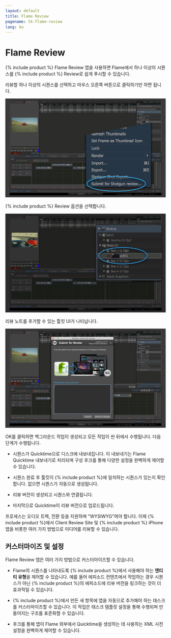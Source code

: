 ```yaml
---
layout: default
title: Flame Review
pagename: tk-flame-review
lang: ko
---
```


# Flame Review

{% include product %} Flame Review 앱을 사용하면 Flame에서 하나 이상의 시퀀스를 {% include product %} Review로 쉽게 푸시할 수 있습니다.

리뷰할 하나 이상의 시퀀스를 선택하고 마우스 오른쪽 버튼으로 클릭하기만 하면 됩니다.

![메뉴](../images/apps/flame-review-menu.png)

{% include product %} Review 옵션을 선택합니다.

![선택](../images/apps/flame-review-select.png)

리뷰 노트를 추가할 수 있는 툴킷 UI가 나타납니다.

![UI](../images/apps/flame-review-ui.png)

OK를 클릭하면 백그라운드 작업이 생성되고 모든 작업이 씬 뒤에서 수행됩니다.
다음 단계가 수행됩니다.

- 시퀀스가 Quicktime으로 디스크에 내보내집니다. 이 내보내기는 Flame Quicktime 내보내기로 처리되며 구성 후크를 통해 다양한 설정을 완벽하게 제어할 수 있습니다.

- 시퀀스 완료 후 툴킷이 {% include product %}에 일치하는 시퀀스가 있는지 확인합니다. 없으면 시퀀스가 자동으로 생성됩니다.

- 리뷰 버전이 생성되고 시퀀스와 연결됩니다.

- 마지막으로 Quicktime이 리뷰 버전으로 업로드됩니다.

프로세스는 오디오 트랙, 전환 등을 지원하며 "WYSIWYG"여야 합니다. 이제 {% include product %}에서 Client Review Site 및 {% include product %} iPhone 앱을 비롯한 여러 가지 방법으로 미디어를 리뷰할 수 있습니다.

## 커스터마이즈 및 설정

Flame Review 앱은 여러 가지 방법으로 커스터마이즈할 수 있습니다.

- Flame의 시퀀스를 나타내도록 {% include product %}에서 사용해야 하는 **엔티티 유형**을 제어할 수 있습니다. 예를 들어 에피소드 컨텐츠에서 작업하는 경우 시퀀스가 아닌 {% include product %}의 에피소드에 리뷰 버전을 링크하는 것이 더 효과적일 수 있습니다.

- {% include product %}에서 만든 새 항목에 앱을 자동으로 추가해야 하는 태스크를 커스터마이즈할 수 있습니다. 이 작업은 태스크 템플릿 설정을 통해 수행되며 만들어지는 구조를 표준화할 수 있습니다.

- 후크를 통해 앱이 Flame 외부에서 Quicktime을 생성하는 데 사용하는 XML 사전 설정을 완벽하게 제어할 수 있습니다.
